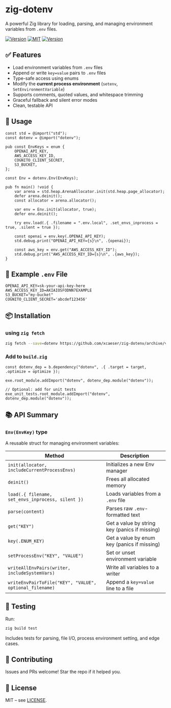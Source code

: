 # zig-dotenv

<div>

A powerful Zig library for loading, parsing, and managing environment variables from `.env` files.

[![Version](https://img.shields.io/badge/Zig_Version-0.14.0-orange.svg?logo=zig)](README.md)
[![MIT](https://img.shields.io/badge/License-MIT-lightgrey.svg?logo=cachet)](LICENSE)
[![Version](https://img.shields.io/badge/dotenv-v0.6.3-green)](https://github.com/xcaeser/zig-dotenv/releases)

</div>

## ✅ Features

- Load environment variables from `.env` files
- Append or write `key=value` pairs to `.env` files
- Type-safe access using enums
- Modify the **current process environment** (`setenv`, `SetEnvironmentVariable`)
- Supports comments, quoted values, and whitespace trimming
- Graceful fallback and silent error modes
- Clean, testable API

## 🚀 Usage

```zig
const std = @import("std");
const dotenv = @import("dotenv");

pub const EnvKeys = enum {
    OPENAI_API_KEY,
    AWS_ACCESS_KEY_ID,
    COGNITO_CLIENT_SECRET,
    S3_BUCKET,
};

const Env = dotenv.Env(EnvKeys);

pub fn main() !void {
    var arena = std.heap.ArenaAllocator.init(std.heap.page_allocator);
    defer arena.deinit();
    const allocator = arena.allocator();

    var env = Env.init(allocator, true);
    defer env.deinit();

    try env.load(.{ .filename = ".env.local", .set_envs_inprocess = true, .silent = true });

    const openai = env.key(.OPENAI_API_KEY);
    std.debug.print("OPENAI_API_KEY={s}\n", .{openai});

    const aws_key = env.get("AWS_ACCESS_KEY_ID");
    std.debug.print("AWS_ACCESS_KEY_ID={s}\n", .{aws_key});
}
```

## 📄 Example `.env` File

```dotenv
OPENAI_API_KEY=sk-your-api-key-here
AWS_ACCESS_KEY_ID=AKIAIOSFODNN7EXAMPLE
S3_BUCKET="my-bucket"
COGNITO_CLIENT_SECRET='abcdef123456'
```

## 📦 Installation

### using `zig fetch`

```bash
zig fetch --save=dotenv https://github.com/xcaeser/zig-dotenv/archive/v0.6.3.tar.gz
```

### Add to `build.zig`

```zig
const dotenv_dep = b.dependency("dotenv", .{ .target = target, .optimize = optimize });

exe.root_module.addImport("dotenv", dotenv_dep.module("dotenv"));

// Optional: add for unit tests
exe_unit_tests.root_module.addImport("dotenv", dotenv_dep.module("dotenv"));
```

## 📚 API Summary

### `Env(EnvKey)` type

A reusable struct for managing environment variables:

| Method                                                  | Description                                   |
| ------------------------------------------------------- | --------------------------------------------- |
| `init(allocator, includeCurrentProcessEnvs)`            | Initializes a new Env manager                 |
| `deinit()`                                              | Frees all allocated memory                    |
| `load(.{ filename, set_envs_inprocess, silent })`       | Loads variables from a `.env` file            |
| `parse(content)`                                        | Parses raw `.env`-formatted text              |
| `get("KEY")`                                            | Get a value by string key (panics if missing) |
| `key(.ENUM_KEY)`                                        | Get a value by enum key (panics if missing)   |
| `setProcessEnv("KEY", "VALUE")`                         | Set or unset environment variable             |
| `writeAllEnvPairs(writer, includeSystemVars)`           | Write all variables to a writer               |
| `writeEnvPairToFile("KEY", "VALUE", optional_filename)` | Append a `key=value` line to a file           |

## 🧪 Testing

Run:

```bash
zig build test
```

Includes tests for parsing, file I/O, process environment setting, and edge cases.

## 🤝 Contributing

Issues and PRs welcome! Star the repo if it helped you.

## 📝 License

MIT – see [LICENSE](LICENSE).
